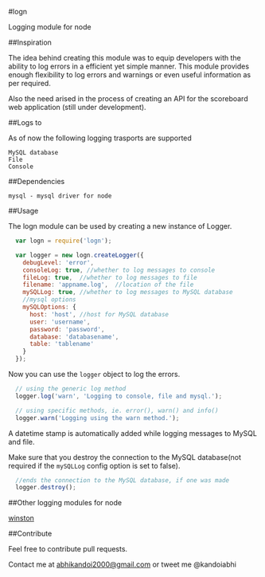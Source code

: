 #logn

Logging module for node

##Inspiration

The idea behind creating this module was to equip developers with the ability to log errors in a efficient yet simple manner. This module provides enough flexibility to log errors and warnings or even useful information as per required.

Also the need arised in the process of creating an API for the scoreboard web application (still under development).

##Logs to

As of now the following logging trasports are supported

    MySQL database
    File
    Console

##Dependencies

    mysql - mysql driver for node

##Usage

The logn module can be used by creating a new instance of Logger.

``` js
  var logn = require('logn');

  var logger = new logn.createLogger({
    debugLevel: 'error',
    consoleLog: true, //whether to log messages to console
    fileLog: true,  //whether to log messages to file
    filename: 'appname.log',  //location of the file
    mySQLLog: true, //whether to log messages to MySQL database
    //mysql options
    mySQLOptions: {
      host: 'host', //host for MySQL database
      user: 'username',
      password: 'password',
      database: 'databasename',
      table: 'tablename'
    }
  });
```

Now you can use the `logger` object to log the errors.

``` js
  // using the generic log method
  logger.log('warn', 'Logging to console, file and mysql.');

  // using specific methods, ie. error(), warn() and info()
  logger.warn('Logging using the warn method.');
```

A datetime stamp is automatically added while logging messages to MySQL and file.

Make sure that you destroy the connection to the MySQL database(not required if the `mySQLLog` config option is set to false).

``` js
  //ends the connection to the MySQL database, if one was made
  logger.destroy();
```

##Other logging modules for node

[winston](https://github.com/flatiron/winston)


##Contribute

Feel free to contribute pull requests.

Contact me at abhikandoi2000@gmail.com
or tweet me @kandoiabhi